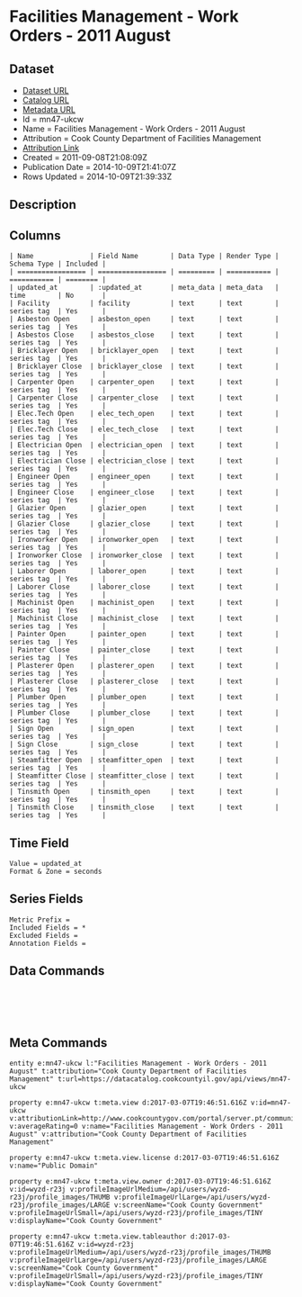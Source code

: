 # Facilities Management - Work Orders - 2011 August

## Dataset

* [Dataset URL](https://datacatalog.cookcountyil.gov/api/views/mn47-ukcw/rows.json?max_rows=100)
* [Catalog URL](https://catalog.data.gov/dataset/facilities-management-work-orders-2011-august-e771f)
* [Metadata URL](https://datacatalog.cookcountyil.gov/api/views/mn47-ukcw)
* Id = mn47-ukcw
* Name = Facilities Management - Work Orders - 2011 August
* Attribution = Cook County Department of Facilities Management
* [Attribution Link](http://www.cookcountygov.com/portal/server.pt/community/facilities_management/294/facilities_management)
* Created = 2011-09-08T21:08:09Z
* Publication Date = 2014-10-09T21:41:07Z
* Rows Updated = 2014-10-09T21:39:33Z

## Description



## Columns

```ls
| Name              | Field Name        | Data Type | Render Type | Schema Type | Included | 
| ================= | ================= | ========= | =========== | =========== | ======== | 
| updated_at        | :updated_at       | meta_data | meta_data   | time        | No       | 
| Facility          | facility          | text      | text        | series tag  | Yes      | 
| Asbeston Open     | asbeston_open     | text      | text        | series tag  | Yes      | 
| Asbestos Close    | asbestos_close    | text      | text        | series tag  | Yes      | 
| Bricklayer Open   | bricklayer_open   | text      | text        | series tag  | Yes      | 
| Bricklayer Close  | bricklayer_close  | text      | text        | series tag  | Yes      | 
| Carpenter Open    | carpenter_open    | text      | text        | series tag  | Yes      | 
| Carpenter Close   | carpenter_close   | text      | text        | series tag  | Yes      | 
| Elec.Tech Open    | elec_tech_open    | text      | text        | series tag  | Yes      | 
| Elec.Tech Close   | elec_tech_close   | text      | text        | series tag  | Yes      | 
| Electrician Open  | electrician_open  | text      | text        | series tag  | Yes      | 
| Electrician Close | electrician_close | text      | text        | series tag  | Yes      | 
| Engineer Open     | engineer_open     | text      | text        | series tag  | Yes      | 
| Engineer Close    | engineer_close    | text      | text        | series tag  | Yes      | 
| Glazier Open      | glazier_open      | text      | text        | series tag  | Yes      | 
| Glazier Close     | glazier_close     | text      | text        | series tag  | Yes      | 
| Ironworker Open   | ironworker_open   | text      | text        | series tag  | Yes      | 
| Ironworker Close  | ironworker_close  | text      | text        | series tag  | Yes      | 
| Laborer Open      | laborer_open      | text      | text        | series tag  | Yes      | 
| Laborer Close     | laborer_close     | text      | text        | series tag  | Yes      | 
| Machinist Open    | machinist_open    | text      | text        | series tag  | Yes      | 
| Machinist Close   | machinist_close   | text      | text        | series tag  | Yes      | 
| Painter Open      | painter_open      | text      | text        | series tag  | Yes      | 
| Painter Close     | painter_close     | text      | text        | series tag  | Yes      | 
| Plasterer Open    | plasterer_open    | text      | text        | series tag  | Yes      | 
| Plasterer Close   | plasterer_close   | text      | text        | series tag  | Yes      | 
| Plumber Open      | plumber_open      | text      | text        | series tag  | Yes      | 
| Plumber Close     | plumber_close     | text      | text        | series tag  | Yes      | 
| Sign Open         | sign_open         | text      | text        | series tag  | Yes      | 
| Sign Close        | sign_close        | text      | text        | series tag  | Yes      | 
| Steamfitter Open  | steamfitter_open  | text      | text        | series tag  | Yes      | 
| Steamfitter Close | steamfitter_close | text      | text        | series tag  | Yes      | 
| Tinsmith Open     | tinsmith_open     | text      | text        | series tag  | Yes      | 
| Tinsmith Close    | tinsmith_close    | text      | text        | series tag  | Yes      | 
```

## Time Field

```ls
Value = updated_at
Format & Zone = seconds
```

## Series Fields

```ls
Metric Prefix = 
Included Fields = *
Excluded Fields = 
Annotation Fields = 
```

## Data Commands

```ls





```

## Meta Commands

```ls
entity e:mn47-ukcw l:"Facilities Management - Work Orders - 2011 August" t:attribution="Cook County Department of Facilities Management" t:url=https://datacatalog.cookcountyil.gov/api/views/mn47-ukcw

property e:mn47-ukcw t:meta.view d:2017-03-07T19:46:51.616Z v:id=mn47-ukcw v:attributionLink=http://www.cookcountygov.com/portal/server.pt/community/facilities_management/294/facilities_management v:averageRating=0 v:name="Facilities Management - Work Orders - 2011 August" v:attribution="Cook County Department of Facilities Management"

property e:mn47-ukcw t:meta.view.license d:2017-03-07T19:46:51.616Z v:name="Public Domain"

property e:mn47-ukcw t:meta.view.owner d:2017-03-07T19:46:51.616Z v:id=wyzd-r23j v:profileImageUrlMedium=/api/users/wyzd-r23j/profile_images/THUMB v:profileImageUrlLarge=/api/users/wyzd-r23j/profile_images/LARGE v:screenName="Cook County Government" v:profileImageUrlSmall=/api/users/wyzd-r23j/profile_images/TINY v:displayName="Cook County Government"

property e:mn47-ukcw t:meta.view.tableauthor d:2017-03-07T19:46:51.616Z v:id=wyzd-r23j v:profileImageUrlMedium=/api/users/wyzd-r23j/profile_images/THUMB v:profileImageUrlLarge=/api/users/wyzd-r23j/profile_images/LARGE v:screenName="Cook County Government" v:profileImageUrlSmall=/api/users/wyzd-r23j/profile_images/TINY v:displayName="Cook County Government"
```
